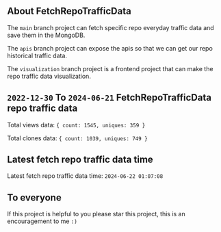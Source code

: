 ## About FetchRepoTrafficData

The `main` branch project can fetch specific repo everyday traffic data and save them in the MongoDB.

The `apis` branch project can expose the apis so that we can get our repo historical traffic data.

The `visualization` branch project is a frontend project that can make the repo traffic data visualization.

## `2022-12-30` To `2024-06-21` FetchRepoTrafficData repo traffic data

Total views data: `{ count: 1545, uniques: 359 }`

Total clones data: `{ count: 1039, uniques: 749 }`

## Latest fetch repo traffic data time

Latest fetch repo traffic data time: `2024-06-22 01:07:08`

## To everyone

If this project is helpful to you please star this project, this is an encouragement to me `:)`



